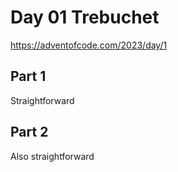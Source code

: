 # Day 01 Trebuchet
https://adventofcode.com/2023/day/1

## Part 1
Straightforward

## Part 2
Also straightforward